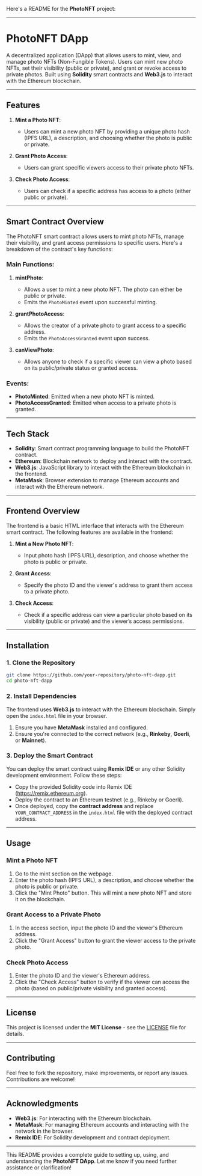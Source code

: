 Here's a README for the **PhotoNFT** project:

---

# **PhotoNFT DApp**

A decentralized application (DApp) that allows users to mint, view, and manage photo NFTs (Non-Fungible Tokens). Users can mint new photo NFTs, set their visibility (public or private), and grant or revoke access to private photos. Built using **Solidity** smart contracts and **Web3.js** to interact with the Ethereum blockchain.

---

## **Features**

1. **Mint a Photo NFT**:
   - Users can mint a new photo NFT by providing a unique photo hash (IPFS URL), a description, and choosing whether the photo is public or private.
2. **Grant Photo Access**:

   - Users can grant specific viewers access to their private photo NFTs.

3. **Check Photo Access**:
   - Users can check if a specific address has access to a photo (either public or private).

---

## **Smart Contract Overview**

The PhotoNFT smart contract allows users to mint photo NFTs, manage their visibility, and grant access permissions to specific users. Here's a breakdown of the contract's key functions:

### **Main Functions**:

1. **mintPhoto**:

   - Allows a user to mint a new photo NFT. The photo can either be public or private.
   - Emits the `PhotoMinted` event upon successful minting.

2. **grantPhotoAccess**:

   - Allows the creator of a private photo to grant access to a specific address.
   - Emits the `PhotoAccessGranted` event upon success.

3. **canViewPhoto**:
   - Allows anyone to check if a specific viewer can view a photo based on its public/private status or granted access.

### **Events**:

- **PhotoMinted**: Emitted when a new photo NFT is minted.
- **PhotoAccessGranted**: Emitted when access to a private photo is granted.

---

## **Tech Stack**

- **Solidity**: Smart contract programming language to build the PhotoNFT contract.
- **Ethereum**: Blockchain network to deploy and interact with the contract.
- **Web3.js**: JavaScript library to interact with the Ethereum blockchain in the frontend.
- **MetaMask**: Browser extension to manage Ethereum accounts and interact with the Ethereum network.

---

## **Frontend Overview**

The frontend is a basic HTML interface that interacts with the Ethereum smart contract. The following features are available in the frontend:

1. **Mint a New Photo NFT**:
   - Input photo hash (IPFS URL), description, and choose whether the photo is public or private.
2. **Grant Access**:

   - Specify the photo ID and the viewer's address to grant them access to a private photo.

3. **Check Access**:
   - Check if a specific address can view a particular photo based on its visibility (public or private) and the viewer’s access permissions.

---

## **Installation**

### **1. Clone the Repository**

```bash
git clone https://github.com/your-repository/photo-nft-dapp.git
cd photo-nft-dapp
```

### **2. Install Dependencies**

The frontend uses **Web3.js** to interact with the Ethereum blockchain. Simply open the `index.html` file in your browser.

1. Ensure you have **MetaMask** installed and configured.
2. Ensure you're connected to the correct network (e.g., **Rinkeby**, **Goerli**, or **Mainnet**).

### **3. Deploy the Smart Contract**

You can deploy the smart contract using **Remix IDE** or any other Solidity development environment. Follow these steps:

- Copy the provided Solidity code into Remix IDE (https://remix.ethereum.org).
- Deploy the contract to an Ethereum testnet (e.g., Rinkeby or Goerli).
- Once deployed, copy the **contract address** and replace `YOUR_CONTRACT_ADDRESS` in the `index.html` file with the deployed contract address.

---

## **Usage**

### **Mint a Photo NFT**

1. Go to the mint section on the webpage.
2. Enter the photo hash (IPFS URL), a description, and choose whether the photo is public or private.
3. Click the "Mint Photo" button. This will mint a new photo NFT and store it on the blockchain.

### **Grant Access to a Private Photo**

1. In the access section, input the photo ID and the viewer's Ethereum address.
2. Click the "Grant Access" button to grant the viewer access to the private photo.

### **Check Photo Access**

1. Enter the photo ID and the viewer's Ethereum address.
2. Click the "Check Access" button to verify if the viewer can access the photo (based on public/private visibility and granted access).

---

## **License**

This project is licensed under the **MIT License** - see the [LICENSE](LICENSE) file for details.

---

## **Contributing**

Feel free to fork the repository, make improvements, or report any issues. Contributions are welcome!

---

## **Acknowledgments**

- **Web3.js**: For interacting with the Ethereum blockchain.
- **MetaMask**: For managing Ethereum accounts and interacting with the network in the browser.
- **Remix IDE**: For Solidity development and contract deployment.

---

This README provides a complete guide to setting up, using, and understanding the **PhotoNFT DApp**. Let me know if you need further assistance or clarification!

